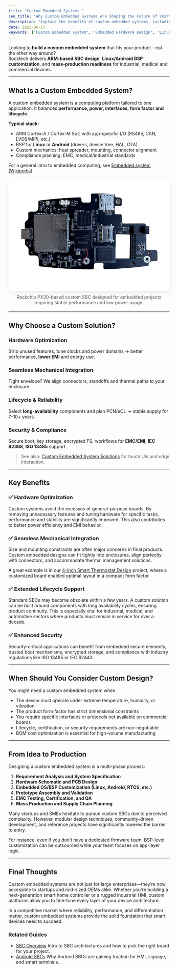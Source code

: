 ```yaml
---
title: "Custom Embedded Systems "
seo_title: "Why Custom Embedded Systems Are Shaping the Future of Smart Devices"
description: "Explore the benefits of custom embedded systems, including optimized performance, long-term support, and application-specific integration for smart devices and industrial applications."
date: 2025-06-17
keywords: ["Custom Embedded System", "Embedded Hardware Design", "Linux BSP", "Industrial SBC", "Embedded Development", "Smart Devices"]
---
```


Looking to **build a custom embedded system** that fits your product—not the other way around?  
Rocktech delivers **ARM-based SBC design**, **Linux/Android BSP customization**, and **mass-production readiness** for industrial, medical and commercial devices.

---

## What Is a Custom Embedded System?

A custom embedded system is a computing platform tailored to one application. It balances **performance, power, interfaces, form factor and lifecycle**.

**Typical stack:**
- ARM Cortex-A / Cortex-M SoC with app-specific I/O (RS485, CAN, LVDS/MIPI, etc.)
- BSP for **Linux** or **Android** (drivers, device tree, HAL, OTA)
- Custom mechanics: heat spreader, mounting, connector alignment
- Compliance planning: EMC, medical/industrial standards

For a general intro to embedded computing, see <a href="https://en.wikipedia.org/wiki/Embedded_system" target="_blank" rel="nofollow">Embedded system (Wikipedia)</a>.

<figure style="margin:1.25rem 0;text-align:center">
  <img 
    src="/images/Rockchip PX30 Custom SBC2.webp" 
    alt="Rockchip PX30 custom SBC for embedded projects" 
    loading="lazy" decoding="async" 
    style="max-width:100%;height:auto;border-radius:12px;box-shadow:0 6px 18px rgba(0,0,0,.08)">
  <figcaption style="color:#555;margin-top:.5rem">
    Rockchip PX30-based custom SBC designed for embedded projects requiring stable performance and low power usage.
  </figcaption>
</figure>

---

## Why Choose a Custom Solution?

### Hardware Optimization
Strip unused features, tune clocks and power domains → better performance, **lower EMI** and energy use.

### Seamless Mechanical Integration
Tight envelope? We align connectors, standoffs and thermal paths to your enclosure.

### Lifecycle & Reliability
Select **long-availability** components and plan PCN/eOL → stable supply for 7–10+ years.

### Security & Compliance
Secure boot, key storage, encrypted FS; workflows for **EMC/EMI**, **IEC 62368**, **ISO 13485** support.

> See also: [Custom Embedded System Solutions](https://www.rocktech.com.hk/custom-embedded-system/) for touch UIs and edge interaction.

---

## Key Benefits

### ✅ Hardware Optimization

Custom systems avoid the excesses of general-purpose boards. By removing unnecessary features and tuning hardware for specific tasks, performance and stability are significantly improved. This also contributes to better power efficiency and EMI behavior.

### ✅ Seamless Mechanical Integration

Size and mounting constraints are often major concerns in final products. Custom embedded designs can fit tightly into enclosures, align perfectly with connectors, and accommodate thermal management solutions.

A great example is in our [4-inch Smart Thermostat Design](https://industrial-tft.com/posts/tft-4inch-thermostat-design/) project, where a customized board enabled optimal layout in a compact form factor.

### ✅ Extended Lifecycle Support

Standard SBCs may become obsolete within a few years. A custom solution can be built around components with long availability cycles, ensuring product continuity. This is especially vital for industrial, medical, and automotive sectors where products must remain in service for over a decade.

### ✅ Enhanced Security

Security-critical applications can benefit from embedded secure elements, trusted boot mechanisms, encrypted storage, and compliance with industry regulations like ISO 13485 or IEC 62443.

---

## When Should You Consider Custom Design?

You might need a custom embedded system when:

* The device must operate under extreme temperature, humidity, or vibration
* The product form factor has strict dimensional constraints
* You require specific interfaces or protocols not available on commercial boards
* Lifecycle, certification, or security requirements are non-negotiable
* BOM cost optimization is essential for high-volume manufacturing

---

## From Idea to Production

Designing a custom embedded system is a multi-phase process:

1. **Requirement Analysis and System Specification**
2. **Hardware Schematic and PCB Design**
3. **Embedded OS/BSP Customization (Linux, Android, RTOS, etc.)**
4. **Prototype Assembly and Validation**
5. **EMC Testing, Certification, and QA**
6. **Mass Production and Supply Chain Planning**

Many startups and SMEs hesitate to pursue custom SBCs due to perceived complexity. However, modular design techniques, community-driven development, and reference projects have significantly lowered the barrier to entry.

For instance, even if you don’t have a dedicated firmware team, BSP-level customization can be outsourced while your team focuses on app-layer logic.

---

## Final Thoughts

Custom embedded systems are not just for large enterprises—they’re now accessible to startups and mid-sized OEMs alike. Whether you're building a next-generation smart home controller or a rugged industrial HMI, custom platforms allow you to fine-tune every layer of your device architecture.

In a competitive market where reliability, performance, and differentiation matter, custom embedded systems provide the solid foundation that smart devices need to succeed.

<div class="related-guides">
  <h3>Related Guides</h3>
  <ul>
    <li>
      <a href="/posts/sbc-overview/">SBC Overview</a>
      <span class="desc">Intro to SBC architectures and how to pick the right board for your project.</span>
    </li>
    <li>
      <a href="/posts/android-sbc-overview/">Android SBCs</a>
      <span class="desc">Why Android SBCs are gaining traction for HMI, signage, and smart terminals.</span>
    </li>
  </ul>
</div>


<script type="application/ld+json">
{
  "@context":"https://schema.org",
  "@type":"FAQPage",
  "mainEntity":[
    {
      "@type":"Question",
      "name":"What’s the difference between a custom embedded system and a standard SBC?",
      "acceptedAnswer":{"@type":"Answer","text":"Custom platforms are tailored for your I/O, mechanics, security and lifecycle; standard SBCs are generic and may not meet compliance or supply goals."}
    },
    {
      "@type":"Question",
      "name":"Do you support Linux and Android BSP customization?",
      "acceptedAnswer":{"@type":"Answer","text":"Yes. We handle drivers, device tree, HAL, OTA, secure boot and app-level APIs for both Linux and Android."}
    },
    {
      "@type":"Question",
      "name":"How long does a typical project take?",
      "acceptedAnswer":{"@type":"Answer","text":"Concept-to-pilot typically takes 8–16 weeks; mass production adds 4–8 weeks for fixtures and ramp."}
    },
    {
      "@type":"Question",
      "name":"Can you help with EMC/EMI and compliance?",
      "acceptedAnswer":{"@type":"Answer","text":"We design with compliance in mind and support pre-scan, tuning and documentation for regulatory submissions."}
    }
  ]
}
</script>